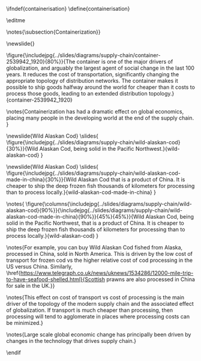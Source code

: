 \ifndef{containerisation}
\define{containerisation}

\editme

\notes{\subsection{Containerization}}

\newslide{}

\figure{\includejpg{../slides/diagrams/supply-chain/container-2539942_1920}{80%}}{The container is one of the major drivers of globalization, and arguably the largest agent of social change in the last 100 years. It reduces the cost of transportation, significantly changing the appropriate topology of distribution networks. The container makes it possible to ship goods halfway around the world for cheaper than it costs to process those goods, leading to an extended distribution topology.}{container-2539942_1920}

\notes{Containerization has had a dramatic effect on global economics, placing many people in the developing world at the end of the supply chain. }

\newslide{Wild Alaskan Cod}
\slides{
\figure{\includejpg{../slides/diagrams/supply-chain/wild-alaskan-cod}{30%}}{Wild Alaskan Cod, being solid in the Pacific Northwest.}{wild-alaskan-cod}
}

\newslide{Wild Alaskan Cod}
\slides{
\figure{\includejpg{../slides/diagrams/supply-chain/wild-alaskan-cod-made-in-china}{30%}}{Wild Alaskan Cod that is a product of China. It is cheaper to ship the deep frozen fish thousands of kilometers for processing than to process locally.}{wild-alaskan-cod-made-in-china}
}

\notes{
\figure{\columns{\includejpg{../slides/diagrams/supply-chain/wild-alaskan-cod}{90%}}{\includejpg{../slides/diagrams/supply-chain/wild-alaskan-cod-made-in-china}{90%}}{45%}{45%}}{Wild Alaskan Cod, being solid in the Pacific Northwest, that is a product of China. It is cheaper to ship the deep frozen fish thousands of kilometers for processing than to process locally.}{wild-alaskan-cod}
}

\notes{For example, you can buy Wild Alaskan Cod fished from Alaska, processed in China, sold in North America. This is driven by the low cost of transport for frozen cod vs the higher relative cost of cod processing in the US versus China. Similarly, \href{https://www.telegraph.co.uk/news/uknews/1534286/12000-mile-trip-to-have-seafood-shelled.html}{Scottish prawns are also processed in China for sale in the UK.}}

\notes{This effect on cost of transport vs cost of processing is the main driver of the topology of the modern supply chain and the associated effect of globalization. If transport is much cheaper than processing, then processing will tend to agglomerate in places where processing costs can be minimized.}

\notes{Large scale global economic change has principally been driven by changes in the technology that drives supply chain.}

\endif

